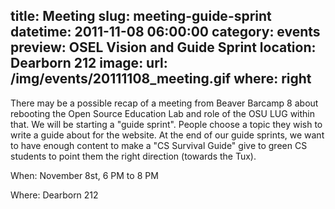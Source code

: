 title: Meeting
slug: meeting-guide-sprint
datetime: 2011-11-08 06:00:00
category: events
preview: OSEL Vision and Guide Sprint
location: Dearborn 212
image:
    url: /img/events/20111108_meeting.gif
    where: right
---

There may be a possible recap of a meeting from Beaver Barcamp 8 about
rebooting the Open Source Education Lab and role of the OSU LUG within that.
We will be starting a "guide sprint". People choose a topic they wish to write
a guide about for the website. At the end of our guide sprints, we want to have
enough content to make a "CS Survival Guide" give to green CS students to point
them the right direction (towards the Tux).

When: November 8st, 6 PM to 8 PM

Where: Dearborn 212

